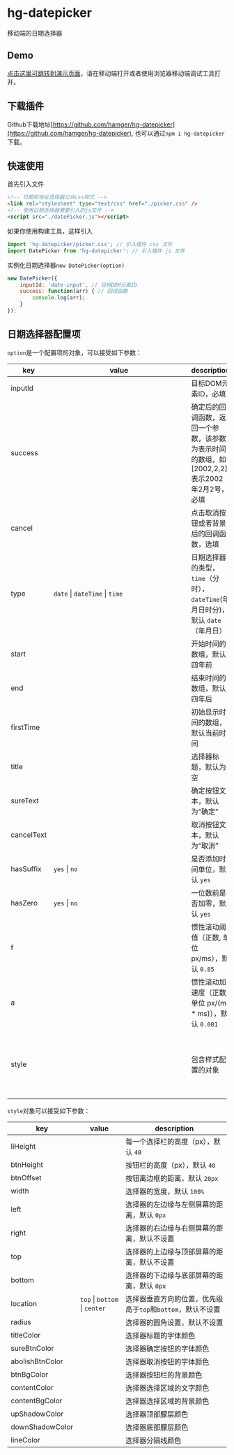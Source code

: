 # hg-datepicker
移动端的日期选择器
## Demo
[点击这里可跳转到演示页面](https://hamger.github.io/demo/picker/picker.html)，请在移动端打开或者使用浏览器移动端调试工具打开。 
## 下载插件
Github下载地址[https://github.com/hamger/hg-datepicker](https://github.com/hamger/hg-datepicker),
也可以通过`npm i hg-datepicker`下载。
## 快速使用 
首先引入文件
```html
<!-- 日期和地址选择器公共css样式 -->
<link rel="stylesheet" type="text/css" href="./picker.css" />
<!-- 使用日期选择器需要引入的js文件 -->
<script src="./datePicker.js"></script>
```
如果你使用构建工具，这样引入
```js
import 'hg-datepicker/picker.css'; // 引入插件 css 文件
import DatePicker from 'hg-datepicker'; // 引入插件 js 文件
```
实例化日期选择器`new DatePicker(option)`
```js
new DatePicker({
    inputId: 'date-input', // 目标DOM元素ID
    success: function(arr) { // 回调函数
        console.log(arr);
    }
});
```
## 日期选择器配置项
`option`是一个配置项的对象，可以接受如下参数：

key | value | description
--------|------|-----
inputId | <string> | 目标DOM元素ID，必填
success | <function>  |  确定后的回调函数，返回一个参数，该参数为表示时间的数组，如[2002,2,2]表示2002年2月2号，必填
cancel | <function>  |  点击取消按钮或者背景后的回调函数，选填
type | `date` \| `dateTime` \| `time` | 日期选择器的类型，`time`（分时），`dateTime`(年月日时分)，默认 `date`（年月日）
start | <array> | 开始时间的数组，默认四年前
end | <array> | 结束时间的数组，默认四年后
firstTime | <array> | 初始显示时间的数组，默认当前时间
title | <string> | 选择器标题，默认为空
sureText | <string> | 确定按钮文本，默认为“确定”
cancelText | <string> | 取消按钮文本，默认为“取消”
hasSuffix | `yes` \| `no` | 是否添加时间单位，默认 `yes`
hasZero | `yes` \| `no` | 一位数前是否加零，默认 `yes`
f | <number> | 惯性滚动阈值（正数, 单位 px/ms），默认 `0.85`
a | <number> | 惯性滚动加速度（正数, 单位 px/(ms * ms)），默认 `0.001`
style | <object> | 包含样式配置的对象

`style`对象可以接受如下参数：

key | value | description
--------|------|-----
liHeight | <number> | 每一个选择栏的高度（px），默认 `40`
btnHeight | <number> | 按钮栏的高度（px），默认 `40`
btnOffset | <string> | 按钮离边框的距离，默认 `20px`
width | <string> | 选择器的宽度，默认 `100%`
left | <string> | 选择器的左边缘与左侧屏幕的距离，默认 `0px`
right | <string> | 选择器的右边缘与右侧屏幕的距离，默认不设置
top | <string> | 选择器的上边缘与顶部屏幕的距离，默认不设置
bottom | <string> | 选择器的下边缘与底部屏幕的距离，默认 `0px`
location | `top` \| `bottom` \| `center` | 选择器垂直方向的位置，优先级高于`top`和`bottom`，默认不设置
radius | <string> | 选择器的圆角设置，默认不设置
titleColor | <string> | 选择器标题的字体颜色
sureBtnColor | <string> | 选择器确定按钮的字体颜色
abolishBtnColor | <string> | 选择器取消按钮的字体颜色
btnBgColor | <string> | 选择器按钮栏的背景颜色
contentColor | <string> | 选择器选择区域的文字颜色
contentBgColor | <string> | 选择器选择区域的背景颜色
upShadowColor | <string> | 选择器顶部朦层颜色
downShadowColor | <string> | 选择器底部朦层颜色
lineColor | <string> | 选择器分隔线颜色
